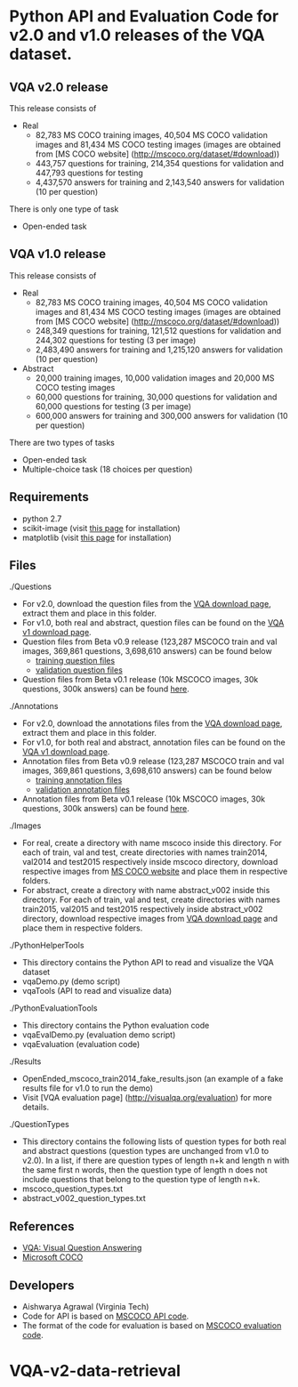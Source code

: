 Python API and Evaluation Code for v2.0 and v1.0 releases of the VQA dataset.
===================
## VQA v2.0 release ##
This release consists of
- Real 
	- 82,783 MS COCO training images, 40,504 MS COCO validation images and 81,434 MS COCO testing images (images are obtained from [MS COCO website] (http://mscoco.org/dataset/#download))
	- 443,757 questions for training, 214,354 questions for validation and 447,793 questions for testing
	- 4,437,570 answers for training and 2,143,540 answers for validation (10 per question)

There is only one type of task
- Open-ended task

## VQA v1.0 release ##
This release consists of
- Real 
	- 82,783 MS COCO training images, 40,504 MS COCO validation images and 81,434 MS COCO testing images (images are obtained from [MS COCO website] (http://mscoco.org/dataset/#download))
	- 248,349 questions for training, 121,512 questions for validation and 244,302 questions for testing (3 per image)
	- 2,483,490 answers for training and 1,215,120 answers for validation (10 per question)
- Abstract
	- 20,000 training images, 10,000 validation images and 20,000 MS COCO testing images
	- 60,000 questions for training, 30,000 questions for validation and 60,000 questions for testing (3 per image)
	- 600,000 answers for training and 300,000 answers for validation (10 per question)

There are two types of tasks
- Open-ended task
- Multiple-choice task (18 choices per question)

## Requirements ##
- python 2.7
- scikit-image (visit [this page](http://scikit-image.org/docs/dev/install.html) for installation)
- matplotlib (visit [this page](http://matplotlib.org/users/installing.html) for installation)

## Files ##
./Questions
- For v2.0, download the question files from the [VQA download page](http://www.visualqa.org/download.html), extract them and place in this folder.
- For v1.0, both real and abstract, question files can be found on the [VQA v1 download page](http://www.visualqa.org/vqa_v1_download.html).
- Question files from Beta v0.9 release (123,287 MSCOCO train and val images, 369,861 questions, 3,698,610 answers) can be found below
	- [training question files](http://visualqa.org/data/mscoco/prev_rel/Beta_v0.9/Questions_Train_mscoco.zip)
	- [validation question files](http://visualqa.org/data/mscoco/prev_rel/Beta_v0.9/Questions_Val_mscoco.zip)
- Question files from Beta v0.1 release (10k MSCOCO images, 30k questions, 300k answers) can be found [here](http://visualqa.org/data/mscoco/prev_rel/Beta_v0.1/Questions_Train_mscoco.zip).

./Annotations
- For v2.0, download the annotations files from the [VQA download page](http://www.visualqa.org/download.html), extract them and place in this folder.
- For v1.0, for both real and abstract, annotation files can be found on the [VQA v1 download page](http://www.visualqa.org/vqa_v1_download.html).
- Annotation files from Beta v0.9 release (123,287 MSCOCO train and val images, 369,861 questions, 3,698,610 answers) can be found below
	- [training annotation files](http://visualqa.org/data/mscoco/prev_rel/Beta_v0.9/Annotations_Train_mscoco.zip)
	- [validation annotation files](http://visualqa.org/data/mscoco/prev_rel/Beta_v0.9/Annotations_Val_mscoco.zip)
- Annotation files from Beta v0.1 release (10k MSCOCO images, 30k questions, 300k answers) can be found [here](http://visualqa.org/data/mscoco/prev_rel/Beta_v0.1/Annotations_Train_mscoco.zip).

./Images
- For real, create a directory with name mscoco inside this directory. For each of train, val and test, create directories with names train2014, val2014 and test2015 respectively inside mscoco directory, download respective images from [MS COCO website](http://mscoco.org/dataset/#download) and place them in respective folders.
- For abstract, create a directory with name abstract_v002 inside this directory. For each of train, val and test, create directories with names train2015, val2015 and test2015 respectively inside abstract_v002 directory, download respective images from [VQA download page](http://www.visualqa.org/download.html) and place them in respective folders.

./PythonHelperTools
- This directory contains the Python API to read and visualize the VQA dataset
- vqaDemo.py (demo script)
- vqaTools (API to read and visualize data)

./PythonEvaluationTools
- This directory contains the Python evaluation code
- vqaEvalDemo.py (evaluation demo script)
- vqaEvaluation (evaluation code)

./Results
- OpenEnded_mscoco_train2014_fake_results.json (an example of a fake results file for v1.0 to run the demo)
- Visit [VQA evaluation page] (http://visualqa.org/evaluation) for more details.

./QuestionTypes
- This directory contains the following lists of question types for both real and abstract questions (question types are unchanged from v1.0 to v2.0). In a list, if there are question types of length n+k and length n with the same first n words, then the question type of length n does not include questions that belong to the question type of length n+k.
- mscoco_question_types.txt
- abstract_v002_question_types.txt

## References ##
- [VQA: Visual Question Answering](http://visualqa.org/)
- [Microsoft COCO](http://mscoco.org/)

## Developers ##
- Aishwarya Agrawal (Virginia Tech)
- Code for API is based on [MSCOCO API code](https://github.com/pdollar/coco).
- The format of the code for evaluation is based on [MSCOCO evaluation code](https://github.com/tylin/coco-caption).
# VQA-v2-data-retrieval
